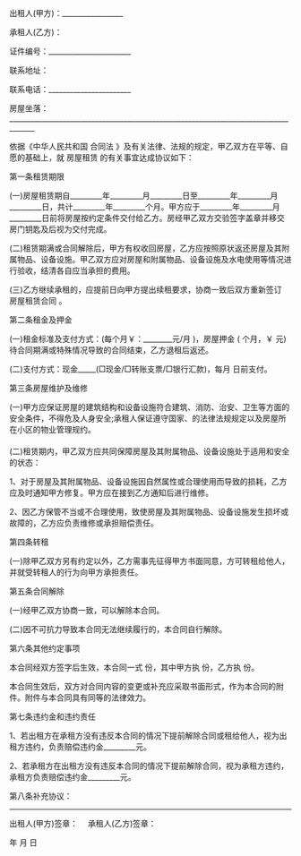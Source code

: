 
 


出租人(甲方)：_________________


承租人(乙方)：


证件编号：_______________________


联系地址：


联系电话：_______________________


房屋坐落：_____________________________________________________________________________________


依据《中华人民共和国
合同法
》及有关法律、法规的规定，甲乙双方在平等、自愿的基础上，就
房屋租赁
的有关事宜达成协议如下：


第一条租赁期限


(一)房屋租赁期自_________年_________月_________日至_________年_________月_________日，共计_________年_________个月。甲方应于_________年_________月_________日前将房屋按约定条件交付给乙方。房经甲乙双方交验签字盖章并移交房门钥匙及后视为交付完成。


(二)租赁期满或合同解除后，甲方有权收回房屋，乙方应按照原状返还房屋及其附属物品、设备设施。甲乙双方应对房屋和附属物品、设备设施及水电使用等情况进行验收，结清各自应当承担的费用。


(三)乙方继续承租的，应提前日向甲方提出续租要求，协商一致后双方重新签订
房屋租赁合同
。


第二条租金及押金


(一)租金标准及支付方式：(每个月￥：________元/月 )，房屋押金 ( 个月，￥ 元)待合同期满或特殊情况导致的合同结束，乙方退租后返还。


(二)支付方式：现金_____(□现金/□转账支票/□银行汇款)，每月 日前支付。


第三条房屋维护及维修


(一)甲方应保证房屋的建筑结构和设备设施符合建筑、消防、治安、卫生等方面的安全条件，不得危及人身安全;承租人保证遵守国家、的法律法规规定以及房屋所在小区的物业管理规约。


(二)租赁期内，甲乙双方应共同保障房屋及其附属物品、设备设施处于适用和安全的状态：


1、对于房屋及其附属物品、设备设施因自然属性或合理使用而导致的损耗，乙方应及时通知甲方修复。甲方应在接到乙方通知后进行维修。


2、因乙方保管不当或不合理使用，致使房屋及其附属物品、设备设施发生损坏或故障的，乙方应负责维修或承担赔偿责任。


第四条转租


(一)除甲乙双方另有约定以外，乙方需事先征得甲方书面同意，方可转租给他人，并就受转租人的行为向甲方承担责任。


第五条合同解除


(一)经甲乙双方协商一致，可以解除本合同。


(二)因不可抗力导致本合同无法继续履行的，本合同自行解除。


第六条其他约定事项


本合同经双方签字后生效，本合同一式 份，其中甲方执 份，乙方执 份。


本合同生效后，双方对合同内容的变更或补充应采取书面形式，作为本合同的附件。附件与本合同具有同等的法律效力。


第七条违约金和违约责任


1、若出租方在承租方没有违反本合同的情况下提前解除合同或租给他人，视为出租方违约，负责赔偿违约金_________元。


2、若承租方在出租方没有违反本合同的情况下提前解除合同，视为承租方违约，承租方负责赔偿违约金_________元。


第八条补充协议：


________________________________________________________________________________


出租人(甲方)签章：　 承租人(乙方)签章：


年 月 日
 


 

 
 
 
 
 
  


  
 

  


  


  
 
 
 
 

